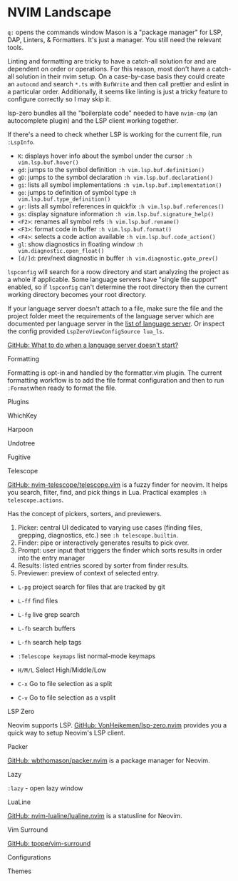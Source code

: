 # NVIM Landscape

`q:` opens the commands window
Mason is a "package manager" for LSP, DAP, Linters, & Formatters. It's just a
manager. You still need the relevant tools.

Linting and formatting are tricky to have a catch-all solution for and are
dependent on order or operations. For this reason, most don't have a catch-all
solution in their nvim setup. On a case-by-case basis they could create an
`autocmd` and search `*.ts` with `BufWrite` and then call prettier and eslint
in a particular order. Additionally, it seems like linting is just a tricky
feature to configure correctly so I may skip it.

lsp-zero bundles all the "boilerplate code" needed to have `nvim-cmp` (an
autocomplete plugin) and the LSP client working together.

If there's a need to check whether LSP is working for the current file, run
`:LspInfo`.

- `K`:      displays hover info about the symbol under the cursor `:h vim.lsp.buf.hover()`
- `gd`:     jumps to the symbol definition `:h vim.lsp.buf.definition()`
- `gD`:     jumps to the symbol declaration `:h vim.lsp.buf.declaration()`
- `gi`:     lists all symbol implementations `:h vim.lsp.buf.implementation()`
- `go`:     jumps to definition of symbol type `:h vim.lsp.buf.type_definition()`
- `gr`:     lists all symbol references in quickfix `:h vim.lsp.buf.references()`
- `gs`:     display signature information `:h vim.lsp.buf.signature_help()`
- `<F2>`:   renames all symbol refs `:h vim.lsp.buf.rename()` 
- `<F3>`:   format code in buffer `:h vim.lsp.buf.format()`
- `<F4>`:   selects a code action available `:h vim.lsp.buf.code_action()`
- `gl`:     show diagnostics in floating window `:h vim.diagnostic.open_float()`
- `[d/]d`:  prev/next diagnostic in buffer `:h vim.diagnostic.goto_prev()`

`lspconfig` will search for a roow directory and start analyzing the project as
a whole if applicable. Some language servers have "single file support" enabled,
so if `lspconfig` can't determine the root directory then the current working
directory becomes your root directory.

If your language server doesn't attach to a file, make sure the file and the
project folder meet the requirements of the language server which are documented
per language server in the [list of language server](https://github.com/neovim/nvim-lspconfig/blob/master/doc/server_configurations.md).
Or inspect the config provided `LspZeroViewConfigSource lua_ls`.

[GitHub: What to do when a language server doesn't start?](https://github.com/VonHeikemen/lsp-zero.nvim/blob/v3.x/doc/md/guides/what-to-do-when-lsp-doesnt-start.md)

Formatting

Formatting is opt-in and handled by the formatter.vim plugin. The current
formatting workflow is to add the file format configuration and then to run
`:Format`when ready to format the file.

Plugins

WhichKey

Harpoon

Undotree

Fugitive

Telescope

[GitHub: nvim-telescope/telescope.vim](https://github.com/nvim-telescope/telescope.nvim) is a fuzzy finder for neovim. It helps you search, filter, find, and pick things in Lua. Practical examples `:h telescope.actions`.

Has the concept of pickers, sorters, and previewers.

1. Picker: central UI dedicated to varying use cases (finding files, grepping, diagnostics, etc.) see `:h telescope.builtin`.
2. Finder: pipe or interactively generates results to pick over.
3. Prompt: user input that triggers the finder which sorts results in order into the entry manager
4. Results: listed entries scored by sorter from finder results.
5. Previewer: preview of context of selected entry.

- `L-pg`    project search for files that are tracked by git
- `L-ff`    find files
- `L-fg`    live grep search
- `L-fb`    search buffers
- `L-fh`    search help tags
- `:Telescope keymaps`  list normal-mode keymaps

- `H/M/L`   Select High/Middle/Low
- `C-x`     Go to file selection as a split
- `C-v`     Go to file selection as a vsplit

LSP Zero

Neovim supports LSP. [GitHub: VonHeikemen/lsp-zero.nvim](https://github.com/VonHeikemen/lsp-zero.nvim) provides you a quick way to setup Neovim's LSP client.

Packer

[GitHub: wbthomason/packer.nvim](https://github.com/wbthomason/packer.nvim) is a package manager for Neovim.

Lazy

`:lazy` - open lazy window

LuaLine

[GitHub: nvim-lualine/lualine.nvim](https://github.com/nvim-lualine/lualine.nvim) is a statusline for Neovim.

Vim Surround

[GitHub: tpope/vim-surround](https://github.com/tpope/vim-surround)

Configurations

Themes
